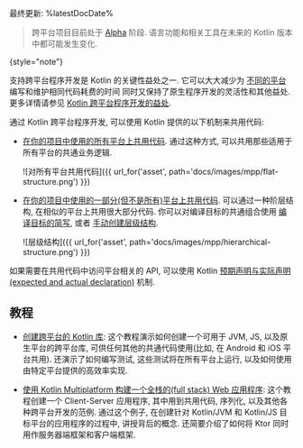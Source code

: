 [//]: # (title: Kotlin 跨平台程序开发)

最终更新: %latestDocDate%

> 跨平台项目目前处于 [Alpha](/docs/reference_zh/components-stability.html) 阶段.
> 语言功能和相关工具在未来的 Kotlin 版本中都可能发生变化.
>
{style="note"}

支持跨平台程序开发是 Kotlin 的关键性益处之一.
它可以大大减少为 [不同的平台](mpp-supported-platforms.html) 编写和维护相同代码耗费的时间
同时又保持了原生程序开发的灵活性和其他益处.
更多详情请参见 [Kotlin 跨平台程序开发的益处](multiplatform.html).

通过 Kotlin 跨平台程序开发, 可以使用  Kotlin 提供的以下机制来共用代码:

*   [在你的项目中使用的所有平台上共用代码](mpp-share-on-platforms.html#share-code-on-all-platforms).
通过这种方式, 可以共用那些适用于所有平台的共通业务逻辑.

    ![对所有平台共用代码]({{ url_for('asset', path='docs/images/mpp/flat-structure.png') }})

*   [在你的项目中使用的一部分(但不是所有)平台上共用代码](mpp-share-on-platforms.html#share-code-on-similar-platforms).
可以通过一种阶层结构, 在相似的平台上共用很大部分代码. 你可以对编译目标的共通组合使用 [编译目标的简写](mpp-share-on-platforms.html#use-target-shortcuts),
或者 [手动创建层级结构](mpp-share-on-platforms.html#configure-the-hierarchical-structure-manually).

    ![层级结构]({{ url_for('asset', path='docs/images/mpp/hierarchical-structure.png') }})

如果需要在共用代码中访问平台相关的 API, 可以使用 Kotlin [预期声明与实际声明(expected and actual declaration)](mpp-connect-to-apis.html) 机制.

## 教程

* [创建跨平台的 Kotlin 库](multiplatform-library.html):
这个教程演示如何创建一个可用于 JVM, JS, 以及原生平台的跨平台库, 可供任何其他的共通代码使用(比如, 在 Android 和 iOS 平台共用).
还演示了如何编写测试, 这些测试将在所有平台上运行, 以及如何使用由特定平台提供的高效率实现.

* [使用 Kotlin Multiplatform 构建一个全栈的(full stack) Web 应用程序](https://play.kotlinlang.org/hands-on/Full%20Stack%20Web%20App%20with%20Kotlin%20Multiplatform/01_Introduction):
这个教程创建一个 Client-Server 应用程序, 其中用到共用代码, 序列化, 以及其他各种跨平台开发的范例.
通过这个例子, 在创建针对 Kotlin/JVM 和 Kotlin/JS 目标平台的应用程序的过程中, 讲授背后的概念.
还简要介绍了如何将 Ktor 同时用作服务器端框架和客户端框架.
